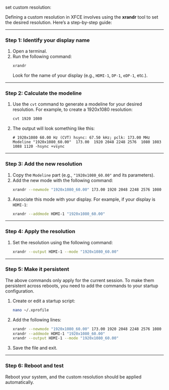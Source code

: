 
set custom resolution:

Defining a custom resolution in XFCE involves using the **xrandr** tool to set the desired resolution. Here’s a step-by-step guide:

---

### Step 1: Identify your display name
1. Open a terminal.
2. Run the following command:
   ```bash
   xrandr
   ```
   Look for the name of your display (e.g., `HDMI-1`, `DP-1`, `eDP-1`, etc.).

---

### Step 2: Calculate the modeline
1. Use the `cvt` command to generate a modeline for your desired resolution. For example, to create a 1920x1080 resolution:
   ```bash
   cvt 1920 1080
   ```
2. The output will look something like this:
   ```
   # 1920x1080 60.00 Hz (CVT) hsync: 67.50 kHz; pclk: 173.00 MHz
   Modeline "1920x1080_60.00"  173.00  1920 2048 2248 2576  1080 1083 1088 1120 -hsync +vsync
   ```

---

### Step 3: Add the new resolution
1. Copy the `Modeline` part (e.g., `"1920x1080_60.00"` and its parameters).
2. Add the new mode with the following command:
   ```bash
   xrandr --newmode "1920x1080_60.00" 173.00 1920 2048 2248 2576 1080 1083 1088 1120 -hsync +vsync
   ```
3. Associate this mode with your display. For example, if your display is `HDMI-1`:
   ```bash
   xrandr --addmode HDMI-1 "1920x1080_60.00"
   ```

---

### Step 4: Apply the resolution
1. Set the resolution using the following command:
   ```bash
   xrandr --output HDMI-1 --mode "1920x1080_60.00"
   ```

---

### Step 5: Make it persistent
The above commands only apply for the current session. To make them persistent across reboots, you need to add the commands to your startup configuration.

1. Create or edit a startup script:
   ```bash
   nano ~/.xprofile
   ```
2. Add the following lines:
   ```bash
   xrandr --newmode "1920x1080_60.00" 173.00 1920 2048 2248 2576 1080 1083 1088 1120 -hsync +vsync
   xrandr --addmode HDMI-1 "1920x1080_60.00"
   xrandr --output HDMI-1 --mode "1920x1080_60.00"
   ```
3. Save the file and exit.

---

### Step 6: Reboot and test
Reboot your system, and the custom resolution should be applied automatically.
